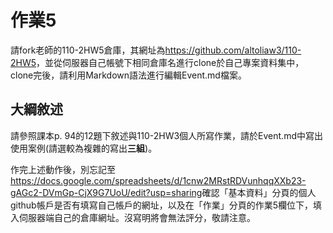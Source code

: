 # 作業5
請fork老師的110-2HW5倉庫，其網址為<https://github.com/altoliaw3/110-2HW5>，並從伺服器自己帳號下相同倉庫名進行clone於自己專案資料集中，clone完後，請利用Markdown語法進行編輯Event.md檔案。

## 大綱敘述
請參照課本p. 94的12題下敘述與110-2HW3個人所寫作業，請於Event.md中寫出使用案例(請選較為複雜的寫出**三組**)。

作完上述動作後，別忘記至<https://docs.google.com/spreadsheets/d/1cnw2MRstRDVunhqqXXb23-gAGc2-DVmGp-CjX9G7UoU/edit?usp=sharing>確認「基本資料」分頁的個人github帳戶是否有填寫自己帳戶的網址，以及在「作業」分頁的作業5欄位下，填入伺服器端自己的倉庫網址。沒寫明將會無法評分，敬請注意。